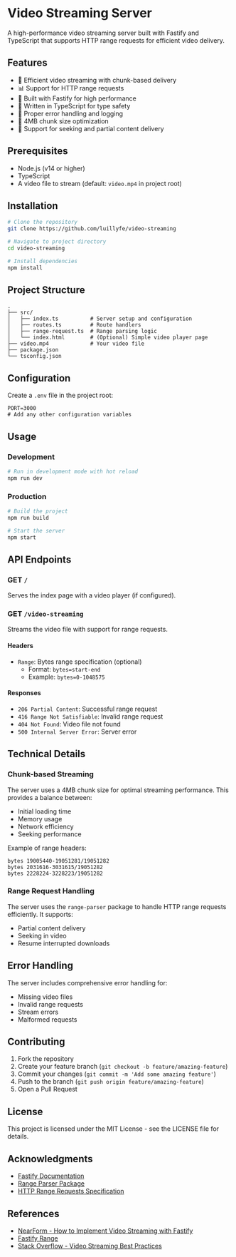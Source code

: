 # Video Streaming Server

A high-performance video streaming server built with Fastify and TypeScript that supports HTTP range requests for efficient video delivery.

## Features

- 🎥 Efficient video streaming with chunk-based delivery
- 📊 Support for HTTP range requests
- 🚀 Built with Fastify for high performance
- 📝 Written in TypeScript for type safety
- 🔄 Proper error handling and logging
- 🎯 4MB chunk size optimization
- 📡 Support for seeking and partial content delivery

## Prerequisites

- Node.js (v14 or higher)
- TypeScript
- A video file to stream (default: `video.mp4` in project root)

## Installation

```bash
# Clone the repository
git clone https://github.com/luillyfe/video-streaming

# Navigate to project directory
cd video-streaming

# Install dependencies
npm install
```

## Project Structure

```
.
├── src/
│   ├── index.ts          # Server setup and configuration
│   ├── routes.ts         # Route handlers
│   ├── range-request.ts  # Range parsing logic
│   └── index.html        # (Optional) Simple video player page
├── video.mp4             # Your video file
├── package.json
└── tsconfig.json
```

## Configuration

Create a `.env` file in the project root:

```env
PORT=3000
# Add any other configuration variables
```

## Usage

### Development

```bash
# Run in development mode with hot reload
npm run dev
```

### Production

```bash
# Build the project
npm run build

# Start the server
npm start
```

## API Endpoints

### GET `/`
Serves the index page with a video player (if configured).

### GET `/video-streaming`
Streams the video file with support for range requests.

#### Headers
- `Range`: Bytes range specification (optional)
  - Format: `bytes=start-end`
  - Example: `bytes=0-1048575`

#### Responses
- `206 Partial Content`: Successful range request
- `416 Range Not Satisfiable`: Invalid range request
- `404 Not Found`: Video file not found
- `500 Internal Server Error`: Server error

## Technical Details

### Chunk-based Streaming

The server uses a 4MB chunk size for optimal streaming performance. This provides a balance between:
- Initial loading time
- Memory usage
- Network efficiency
- Seeking performance

Example of range headers:
```
bytes 19005440-19051281/19051282
bytes 2031616-3031615/19051282
bytes 2228224-3228223/19051282
```

### Range Request Handling

The server uses the `range-parser` package to handle HTTP range requests efficiently. It supports:
- Partial content delivery
- Seeking in video
- Resume interrupted downloads

## Error Handling

The server includes comprehensive error handling for:
- Missing video files
- Invalid range requests
- Stream errors
- Malformed requests

## Contributing

1. Fork the repository
2. Create your feature branch (`git checkout -b feature/amazing-feature`)
3. Commit your changes (`git commit -m 'Add some amazing feature'`)
4. Push to the branch (`git push origin feature/amazing-feature`)
5. Open a Pull Request

## License

This project is licensed under the MIT License - see the LICENSE file for details.

## Acknowledgments

- [Fastify Documentation](https://www.fastify.io/docs/latest/)
- [Range Parser Package](https://github.com/jshttp/range-parser)
- [HTTP Range Requests Specification](https://tools.ietf.org/html/rfc7233)

## References

- [NearForm - How to Implement Video Streaming with Fastify](https://www.nearform.com/digital-community/how-to-implement-video-streaming-with-fastify/)
- [Fastify Range](https://github.com/Eomm/fastify-range)
- [Stack Overflow - Video Streaming Best Practices](https://stackoverflow.com/q/21765555/3309466)